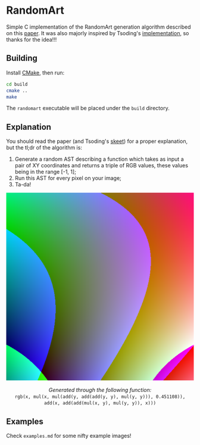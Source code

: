 # RandomArt

Simple C implementation of the RandomArt generation algorithm described on this
[paper](http://users.ece.cmu.edu/~adrian/projects/validation/validation.pdf). It was also majorly inspired by Tsoding's
[implementation](https://github.com/tsoding/randomart), so thanks for the idea!!!

## Building
Install [CMake](https://cmake.org/download/), then run:
```bash
cd build
cmake ..
make
```
The `randomart` executable will be placed under the `build` directory.

## Explanation
You should read the paper (and Tsoding's [skeet](https://bsky.app/profile/tsoding.bsky.social/post/3la5htxu4542x))
for a proper explanation, but the tl;dr of the algorithm is:
1. Generate a random AST describing a function which takes as input a pair of XY coordinates and returns a triple of
   RGB values, these values being in the range [-1, 1];
2. Run this AST for every pixel on your image;
3. Ta-da!

<p align="center">
	<img alt="Colorful output of the RandomArt algorithm" src="examples/example.png">
	<p align="center"><i>Generated through the following function:</i><br><code>rgb(x, mul(x, mul(add(y, add(add(y, y), mul(y, y))), 0.451108)), add(x, add(add(mul(x, y), mul(y, y)), x)))</code></p>
</p>

## Examples
Check `examples.md` for some nifty example images!

